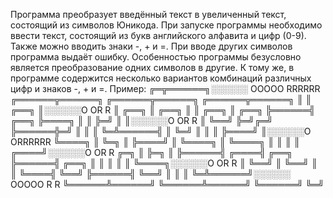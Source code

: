 Программа преобразует введённый текст в увеличенный текст, состоящий из символов Юникода.
При запуске программы необходимо ввести текст, состоящий из букв английского алфавита и цифр (0-9). Также можно вводить знаки -, + и =. При вводе других символов программа выдаёт ошибку.
Особенностью программы безусловно является преобразование одних символов в другие. К тому же, в программе содержится несколько вариантов комбинаций различных цифр и знаков -, + и =. Пример:
╔═╦══════╗░░░░░░ OOOOO RRRRRR        ╔══════╦══════╗      ╔══════╦══════╗      ╔══════╦══════╗
║ ║ ╔══╗ ║░░░░░░O     OR     R       ║ ╔══╗ ║ ╔══╗ ║      ║ ╔══╗ ║ ╔══╗ ╠══════╣ ╔══╗ ╠════╗ ║
║ ╠═╝  ║ ║░░░░░░O     OR     R       ║ ╚══╝ ╠═╝╔═╝ ╠══════╬═╝  ║ ║ ║  ╚═╩══════╣ ║  ╚═╝    ║ ║
║ ╠════╝ ║░░░░░░O     ORRRRRR        ╚════╗ ║  ╚═╗ ║      ╠════╝ ║ ╚════╗      ║ ╚════╗    ║ ║
║ ║ ╔════╝░░░░░░O     OR   R         ╔═╗  ║ ╠═╗  ║ ╠══════╣ ╔════╣ ╔══╗ ╠══════╣ ╔══╗ ║    ║ ║
║ ║ ╚════╗░░░░░░O     OR    R        ║ ╚══╝ ║ ╚══╝ ║      ║ ╚════╣ ╚══╝ ╠══════╣ ╚══╝ ║    ║ ║
╚═╩══════╝░░░░░░ OOOOO R     R       ╚══════╩══════╝      ╚══════╩══════╝      ╚══════╝    ╚═╝
